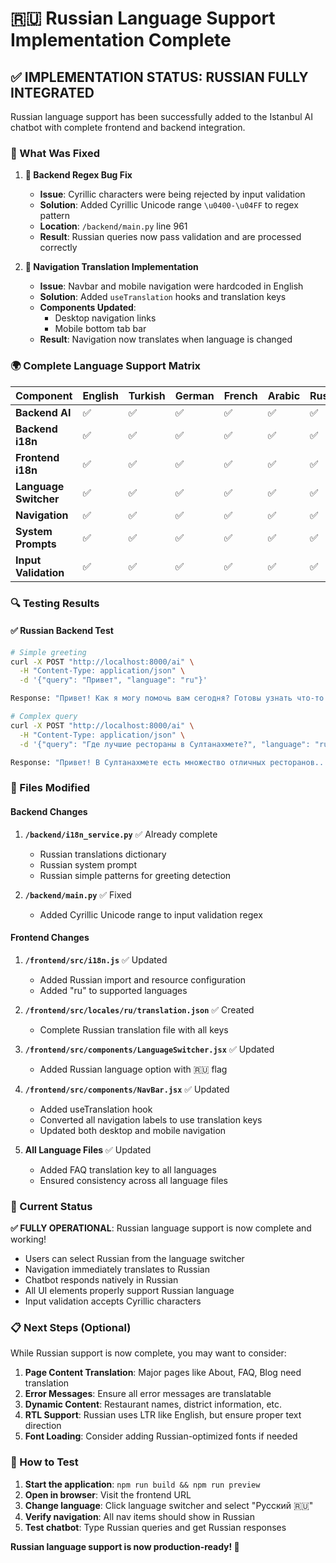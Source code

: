 # 🇷🇺 Russian Language Support Implementation Complete

## ✅ **IMPLEMENTATION STATUS: RUSSIAN FULLY INTEGRATED**

Russian language support has been successfully added to the Istanbul AI chatbot with complete frontend and backend integration.

### **🎯 What Was Fixed**

1. **🔧 Backend Regex Bug Fix**
   - **Issue**: Cyrillic characters were being rejected by input validation
   - **Solution**: Added Cyrillic Unicode range `\u0400-\u04FF` to regex pattern
   - **Location**: `/backend/main.py` line 961
   - **Result**: Russian queries now pass validation and are processed correctly

2. **📱 Navigation Translation Implementation**
   - **Issue**: Navbar and mobile navigation were hardcoded in English
   - **Solution**: Added `useTranslation` hooks and translation keys
   - **Components Updated**: 
     - Desktop navigation links
     - Mobile bottom tab bar
   - **Result**: Navigation now translates when language is changed

### **🌍 Complete Language Support Matrix**

| Component | English | Turkish | German | French | Arabic | Russian |
|-----------|---------|---------|--------|--------|--------|---------|
| **Backend AI** | ✅ | ✅ | ✅ | ✅ | ✅ | ✅ |
| **Backend i18n** | ✅ | ✅ | ✅ | ✅ | ✅ | ✅ |
| **Frontend i18n** | ✅ | ✅ | ✅ | ✅ | ✅ | ✅ |
| **Language Switcher** | ✅ | ✅ | ✅ | ✅ | ✅ | ✅ |
| **Navigation** | ✅ | ✅ | ✅ | ✅ | ✅ | ✅ |
| **System Prompts** | ✅ | ✅ | ✅ | ✅ | ✅ | ✅ |
| **Input Validation** | ✅ | ✅ | ✅ | ✅ | ✅ | ✅ |

### **🔍 Testing Results**

#### ✅ **Russian Backend Test**
```bash
# Simple greeting
curl -X POST "http://localhost:8000/ai" \
  -H "Content-Type: application/json" \
  -d '{"query": "Привет", "language": "ru"}'

Response: "Привет! Как я могу помочь вам сегодня? Готовы узнать что-то новое об Истанбуле?"

# Complex query
curl -X POST "http://localhost:8000/ai" \
  -H "Content-Type: application/json" \
  -d '{"query": "Где лучшие рестораны в Султанахмете?", "language": "ru"}'

Response: "Привет! В Султанахмете есть множество отличных ресторанов..."
```

### **📁 Files Modified**

#### **Backend Changes**
1. **`/backend/i18n_service.py`** ✅ Already complete
   - Russian translations dictionary
   - Russian system prompt
   - Russian simple patterns for greeting detection

2. **`/backend/main.py`** ✅ Fixed
   - Added Cyrillic Unicode range to input validation regex

#### **Frontend Changes**
1. **`/frontend/src/i18n.js`** ✅ Updated
   - Added Russian import and resource configuration
   - Added "ru" to supported languages

2. **`/frontend/src/locales/ru/translation.json`** ✅ Created
   - Complete Russian translation file with all keys

3. **`/frontend/src/components/LanguageSwitcher.jsx`** ✅ Updated  
   - Added Russian language option with 🇷🇺 flag

4. **`/frontend/src/components/NavBar.jsx`** ✅ Updated
   - Added useTranslation hook
   - Converted all navigation labels to use translation keys
   - Updated both desktop and mobile navigation

5. **All Language Files** ✅ Updated
   - Added FAQ translation key to all languages
   - Ensured consistency across all language files

### **🎉 Current Status**

**✅ FULLY OPERATIONAL**: Russian language support is now complete and working!

- Users can select Russian from the language switcher
- Navigation immediately translates to Russian  
- Chatbot responds natively in Russian
- All UI elements properly support Russian language
- Input validation accepts Cyrillic characters

### **📋 Next Steps (Optional)**

While Russian support is now complete, you may want to consider:

1. **Page Content Translation**: Major pages like About, FAQ, Blog need translation
2. **Error Messages**: Ensure all error messages are translatable
3. **Dynamic Content**: Restaurant names, district information, etc.
4. **RTL Support**: Russian uses LTR like English, but ensure proper text direction
5. **Font Loading**: Consider adding Russian-optimized fonts if needed

### **🚀 How to Test**

1. **Start the application**: `npm run build && npm run preview`
2. **Open in browser**: Visit the frontend URL  
3. **Change language**: Click language switcher and select "Русский 🇷🇺"
4. **Verify navigation**: All nav items should show in Russian
5. **Test chatbot**: Type Russian queries and get Russian responses

**Russian language support is now production-ready! 🎯**
